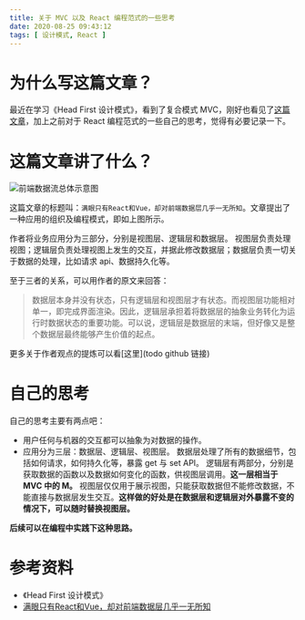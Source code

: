 ```yaml
---
title: 关于 MVC 以及 React 编程范式的一些思考
date: 2020-08-25 09:43:12
tags: [ 设计模式, React ]
---
```

# 为什么写这篇文章？
最近在学习《Head First 设计模式》，看到了复合模式 MVC，刚好也看见了[这篇文章](ttps://zhuanlan.zhihu.com/p/165213964)，加上之前对于 React 编程范式的一些自己的思考，觉得有必要记录一下。

# 这篇文章讲了什么？
![前端数据流总体示意图](images/mvc/01.jpg)

这篇文章的标题叫：`满眼只有React和Vue，却对前端数据层几乎一无所知`。文章提出了一种应用的组织及编程模式，即如上图所示。

作者将业务应用分为三部分，分别是视图层、逻辑层和数据层。
视图层负责处理视图；逻辑层负责处理视图上发生的交互，并据此修改数据层；数据层负责一切关于数据的处理，比如请求 api、数据持久化等。

至于三者的关系，可以用作者的原文来回答：
> 数据层本身并没有状态，只有逻辑层和视图层才有状态。而视图层功能相对单一，即完成界面渲染。因此，逻辑层承担着将数据层的抽象业务转化为运行时数据状态的重要功能。可以说，逻辑层是数据层的末端，但好像又是整个数据层最终能够产生价值的起点。

更多关于作者观点的提炼可以看[这里](todo github 链接)

# 自己的思考
自己的思考主要有两点吧：
- 用户任何与机器的交互都可以抽象为对数据的操作。
- 应用分为三层：数据层、逻辑层、视图层。
数据层处理了所有的数据细节，包括如何请求，如何持久化等，暴露 get 与 set API。
逻辑层有两部分，分别是获取数据的函数以及数据如何变化的函数，供视图层调用。**这一层相当于MVC 中的 M。**
视图层仅仅用于展示视图，只能获取数据但不能修改数据，不能直接与数据层发生交互。**这样做的好处是在数据层和逻辑层对外暴露不变的情况下，可以随时替换视图层。**

**后续可以在编程中实践下这种思路。**

# 参考资料
- 《Head First 设计模式》
- [满眼只有React和Vue，却对前端数据层几乎一无所知](https://zhuanlan.zhihu.com/p/165213964)